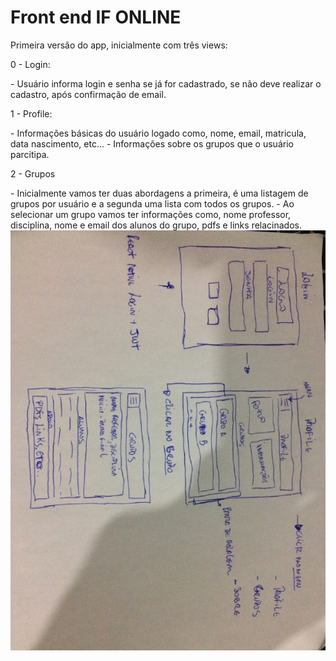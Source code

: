# Front end IF ONLINE


<p>Primeira versão do app, inicialmente com três views:</p>

<p> 0 - Login: </p>
- Usuário informa login e senha se já for cadastrado, se não deve realizar o cadastro, após confirmação de email.

<p> 1 - Profile: </p>
- Informações básicas do usuário logado como, nome, email, matricula, data nascimento, etc...
- Informações sobre os grupos que o usuário parcitipa.

<p> 2 - Grupos </p>
- Inicialmente vamos ter duas abordagens a primeira, é uma listagem de grupos por usuário e a segunda uma lista com todos os grupos.
- Ao selecionar um grupo vamos ter informações como, nome professor, disciplina, nome e email dos alunos do grupo, pdfs e links relacinados.  

<img src="./imgs/versao-0.0.1-layout.jpg"/>
